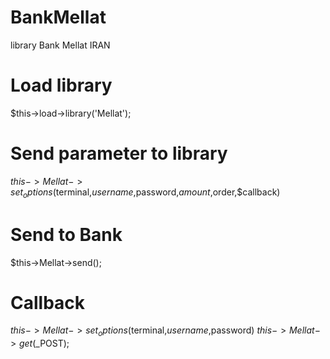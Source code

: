 # BankMellat
library Bank Mellat IRAN

# Load library
$this->load->library('Mellat');

# Send parameter to library
$this->Mellat->set_options($terminal,$username,$password,$amount,$order,$callback)

# Send to Bank
$this->Mellat->send();

# Callback
$this->Mellat->set_options($terminal,$username,$password)
$this->Mellat->get($_POST);

